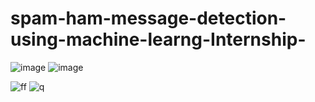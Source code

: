 # spam-ham-message-detection-using-machine-learng-Internship-
![image](https://user-images.githubusercontent.com/66793851/86527318-818ec280-bebb-11ea-9dc0-c6a9db5d9c8a.png)
![image](https://user-images.githubusercontent.com/66793851/86527318-818ec280-bebb-11ea-9dc0-c6a9db5d9c8a.png)
   
![ff](https://user-images.githubusercontent.com/66793851/86527462-856f1480-bebc-11ea-95fd-ed0a65670d17.png)
![q](https://user-images.githubusercontent.com/66793851/86527467-8d2eb900-bebc-11ea-9fa8-431c63e199e3.jpg)

  
